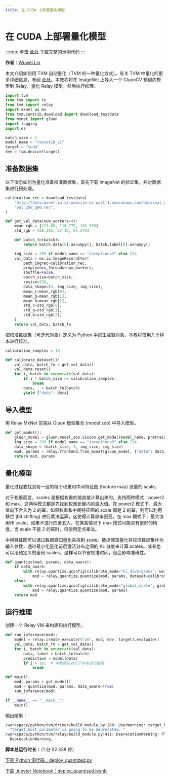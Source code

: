 ```yaml
---
title: 在 CUDA 上部署量化模型
---
```


# 在 CUDA 上部署量化模型

:::note
单击 [此处](https://tvm.apache.org/docs/how_to/deploy_models/deploy_quantized.html#sphx-glr-download-how-to-deploy-models-deploy-quantized-py) 下载完整的示例代码
:::

**作者**：[Wuwei Lin](https://github.com/vinx13)

本文介绍如何用 TVM 自动量化（TVM 的一种量化方式）。有关 TVM 中量化的更多详细信息，参阅 [此处](https://discuss.tvm.apache.org/t/quantization-story/3920)。本教程将在 ImageNet 上导入一个 GluonCV 预训练模型到 Relay，量化 Relay 模型，然后执行推理。

``` python
import tvm
from tvm import te
from tvm import relay
import mxnet as mx
from tvm.contrib.download import download_testdata
from mxnet import gluon
import logging
import os

batch_size = 1
model_name = "resnet18_v1"
target = "cuda"
dev = tvm.device(target)
```

## 准备数据集

以下演示如何为量化准备校准数据集，首先下载 ImageNet 的验证集，并对数据集进行预处理。

``` python
calibration_rec = download_testdata(
    "http://data.mxnet.io.s3-website-us-west-1.amazonaws.com/data/val_256_q90.rec",
    "val_256_q90.rec",
)

def get_val_data(num_workers=4):
    mean_rgb = [123.68, 116.779, 103.939]
    std_rgb = [58.393, 57.12, 57.375]

    def batch_fn(batch):
        return batch.data[0].asnumpy(), batch.label[0].asnumpy()

    img_size = 299 if model_name == "inceptionv3" else 224
    val_data = mx.io.ImageRecordIter(
        path_imgrec=calibration_rec,
        preprocess_threads=num_workers,
        shuffle=False,
        batch_size=batch_size,
        resize=256,
        data_shape=(3, img_size, img_size),
        mean_r=mean_rgb[0],
        mean_g=mean_rgb[1],
        mean_b=mean_rgb[2],
        std_r=std_rgb[0],
        std_g=std_rgb[1],
        std_b=std_rgb[2],
    )
    return val_data, batch_fn
```

把校准数据集（可迭代对象）定义为 Python 中的生成器对象，本教程仅用几个样本进行校准。

``` python
calibration_samples = 10

def calibrate_dataset():
    val_data, batch_fn = get_val_data()
    val_data.reset()
    for i, batch in enumerate(val_data):
        if i * batch_size >= calibration_samples:
            break
        data, _ = batch_fn(batch)
        yield {"data": data}
```

## 导入模型

用 Relay MxNet 前端从 Gluon 模型集合 (model zoo) 中导入模型。

``` python
def get_model():
    gluon_model = gluon.model_zoo.vision.get_model(model_name, pretrained=True)
    img_size = 299 if model_name == "inceptionv3" else 224
    data_shape = (batch_size, 3, img_size, img_size)
    mod, params = relay.frontend.from_mxnet(gluon_model, {"data": data_shape})
    return mod, params
```

## 量化模型

量化过程要找到每一层的每个权重和中间特征图 (feature map) 张量的 scale。

对于权重而言，scales 是根据权重的值直接计算出来的。支持两种模式：power2 和 max。这两种模式都是先找到权重张量内的最大值。在 power2 模式下，最大值向下舍入为 2 的幂。如果权重和中间特征图的 scale 都是 2 的幂，则可以利用移位 (bit shifting) 进行乘法运算，这使得计算效率更高。在 max 模式下，最大值用作 scale。如果不进行四舍五入，在某些情况下 max 模式可能具有更好的精度。当 scale 不是 2 的幂时，将使用定点乘法。

中间特征图可以通过数据感知量化来找到 scale。数据感知量化将校准数据集作为输入参数，通过最小化量化前后激活分布之间的 KL 散度来计算 scales。或者也可以用预定义的全局 scales，这样可以节省校准时间，但会影响准确性。

``` python
def quantize(mod, params, data_aware):
    if data_aware:
        with relay.quantize.qconfig(calibrate_mode="kl_divergence", weight_scale="max"):
            mod = relay.quantize.quantize(mod, params, dataset=calibrate_dataset())
    else:
        with relay.quantize.qconfig(calibrate_mode="global_scale", global_scale=8.0):
            mod = relay.quantize.quantize(mod, params)
    return mod
```

## 运行推理

创建一个 Relay VM 来构建和执行模型。

``` python
def run_inference(mod):
    model = relay.create_executor("vm", mod, dev, target).evaluate()
    val_data, batch_fn = get_val_data()
    for i, batch in enumerate(val_data):
        data, label = batch_fn(batch)
        prediction = model(data)
        if i > 10:  # 本教程只对几个样本进行推理
            break

def main():
    mod, params = get_model()
    mod = quantize(mod, params, data_aware=True)
    run_inference(mod)

if __name__ == "__main__":
    main()
```

输出结果：

``` bash
/workspace/python/tvm/driver/build_module.py:268: UserWarning: target_host parameter is going to be deprecated. Please pass in tvm.target.Target(target, host=target_host) instead.
  "target_host parameter is going to be deprecated. "
/workspace/python/tvm/relay/build_module.py:411: DeprecationWarning: Please use input parameter mod (tvm.IRModule) instead of deprecated parameter mod (tvm.relay.function.Function)
  DeprecationWarning,
```

**脚本总运行时长：**（1 分 22.338 秒）

[下载 Python 源代码：deploy_quantized.py](https://tvm.apache.org/docs/_downloads/7810ecf51bfc05f7d5e8a400ac3e815d/deploy_quantized.py)

[下载 Jupyter Notebook：deploy_quantized.ipynb](https://tvm.apache.org/docs/_downloads/a269cb38341b190be980a0bd3ea8a625/deploy_quantized.ipynb)